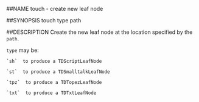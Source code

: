 ##NAME
  touch - create new leaf node

##SYNOPSIS
  touch type path

##DESCRIPTION
  Create the new leaf node at the location specified by the `path`.



  `type` may be:

    `sh`  to produce a TDScriptLeafNode

    `st`  to produce a TDSmalltalkLeafNode

    `tpz`  to produce a TDTopezLeafNode

    `txt`  to produce a TDTxtLeafNode

